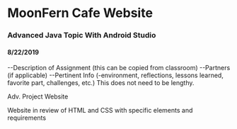 # MoonFern Cafe Website

### Advanced Java Topic With Android Studio

#### 8/22/2019

--Description of Assignment (this can be copied from classroom)
--Partners (if applicable)
--Pertinent Info (-environment, reflections, lessons learned, favorite part, challenges, etc.) This does not need to be lengthy.

Adv. Project Website

Website in review of HTML and CSS with specific elements and requirements
